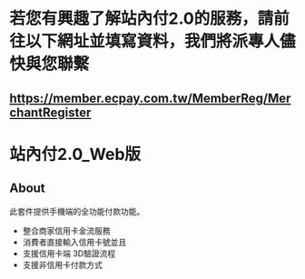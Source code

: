 # 若您有興趣了解站內付2.0的服務，請前往以下網址並填寫資料，我們將派專人儘快與您聯繫
## https://member.ecpay.com.tw/MemberReg/MerchantRegister

# 站內付2.0_Web版

## About

此套件提供手機端的全功能付款功能。

- 整合商家信用卡金流服務
- 消費者直接輸入信用卡號並且
- 支援信用卡端 3D驗證流程
- 支援非信用卡付款方式
